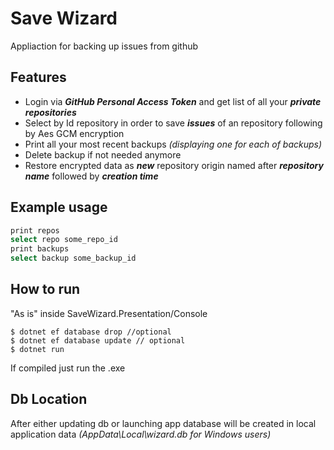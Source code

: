# Save Wizard
Appliaction for backing up issues from github

## Features
- Login via <b>*GitHub Personal Access Token*</b> and get list of all your <b>*private repositories*</b>
- Select by Id repository in order to save <b>*issues*</b> of an repository following by Aes GCM encryption
- Print all your most recent backups *(displaying one for each of backups)*
- Delete backup if not needed anymore
- Restore encrypted data as <b>*new*</b> repository origin named after <b>*repository name*</b> followed by <b>*creation time*</b>

## Example usage
```sh
print repos
select repo some_repo_id
print backups
select backup some_backup_id
```

## How to run
"As is" inside SaveWizard.Presentation/Console
```shell
$ dotnet ef database drop //optional
$ dotnet ef database update // optional
$ dotnet run
```
If compiled just run the .exe

## Db Location
After either updating db or launching app database will be created in local application data 
*(AppData\Local\wizard.db for Windows users)*
